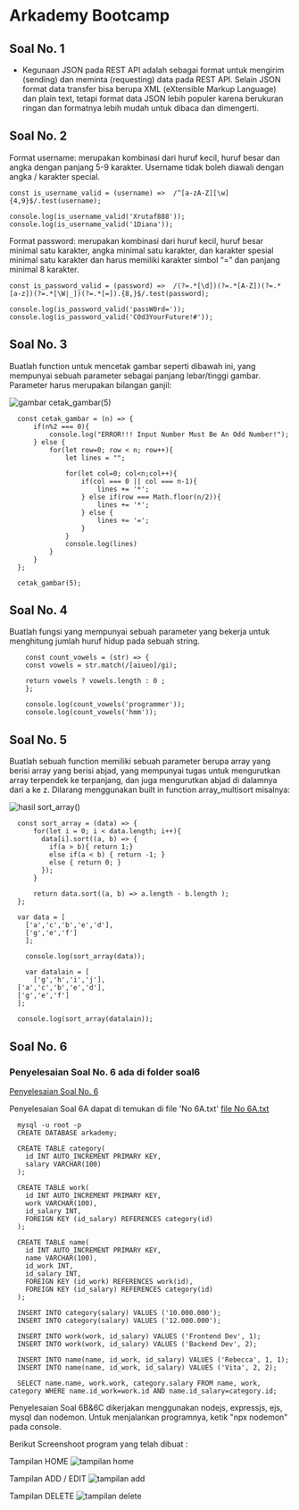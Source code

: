 # Arkademy Bootcamp

## Soal No. 1
 * Kegunaan JSON pada REST API adalah sebagai format untuk mengirim (sending) dan meminta (requesting) data pada REST API. Selain JSON format data transfer bisa berupa XML (eXtensible Markup Language) dan plain text, tetapi format data JSON lebih populer karena berukuran ringan dan formatnya lebih mudah untuk dibaca dan dimengerti.

## Soal No. 2
Format username: merupakan kombinasi dari huruf kecil, huruf besar dan angka dengan panjang 5-9 karakter. Username tidak boleh diawali dengan angka / karakter special.

    const is_username_valid = (username) =>  /^[a-zA-Z][\w]{4,9}$/.test(username);

    console.log(is_username_valid('Xrutaf888'));
    console.log(is_username_valid('1Diana'));

  Format password: merupakan kombinasi dari huruf kecil, huruf besar minimal satu karakter, angka minimal satu karakter, dan karakter spesial minimal satu karakter dan harus memiliki karakter simbol “=”  dan panjang minimal 8 karakter.

    const is_password_valid = (password) =>  /(?=.*[\d])(?=.*[A-Z])(?=.*[a-z])(?=.*[\W|_])(?=.*[=]).{8,}$/.test(password);

    console.log(is_password_valid('passW0rd='));
    console.log(is_password_valid('C0d3YourFuture!#'));

## Soal No. 3
Buatlah function untuk mencetak gambar seperti dibawah ini, yang mempunyai sebuah parameter sebagai panjang lebar/tinggi gambar. Parameter harus merupakan bilangan ganjil:

  ![gambar cetak_gambar(5)](https://github.com/mamenesia/arkademy/blob/master/ss1.png)

      const cetak_gambar = (n) => {
          if(n%2 === 0){
              console.log("ERROR!!! Input Number Must Be An Odd Number!");
          } else {
              for(let row=0; row < n; row++){
                  let lines = "";

                  for(let col=0; col<n;col++){
                      if(col === 0 || col === n-1){
                          lines += '*';
                      } else if(row === Math.floor(n/2)){
                          lines += '*';
                      } else {
                          lines += '=';
                      }
                  }
                  console.log(lines)
              }
          }
      };

      cetak_gambar(5);

  ## Soal No. 4
  Buatlah fungsi yang mempunyai sebuah parameter yang bekerja untuk menghitung jumlah huruf hidup pada sebuah string.

        const count_vowels = (str) => {
        const vowels = str.match(/[aiueo]/gi);
        
        return vowels ? vowels.length : 0 ;
        };

        console.log(count_vowels('programmer'));
        console.log(count_vowels('hmm'));

  ## Soal No. 5
  Buatlah sebuah function memiliki sebuah parameter berupa array yang berisi array yang berisi abjad, yang mempunyai tugas untuk mengurutkan array terpendek ke terpanjang, dan juga mengurutkan abjad di dalamnya dari a ke z. Dilarang menggunakan built in function array_multisort
  misalnya:

  ![hasil sort_array()](https://github.com/mamenesia/arkademy/blob/master/ss2.png)

      const sort_array = (data) => {
          for(let i = 0; i < data.length; i++){
            data[i].sort((a, b) => {
              if(a > b){ return 1;}
              else if(a < b) { return -1; }
              else { return 0; }
            });
          }

          return data.sort((a, b) => a.length - b.length );
      };

      var data = [
        ['a','c','b','e','d'],
        ['g','e','f']
        ];

        console.log(sort_array(data));
        
        var datalain = [
          ['g','h','i','j'],
      ['a','c','b','e','d'],
      ['g','e','f']
      ];

      console.log(sort_array(datalain));

  ## Soal No. 6
  ### Penyelesaian Soal No. 6 ada di folder soal6
  [Penyelesaian Soal No. 6](https://github.com/mamenesia/arkademy/tree/master/soal6)

  Penyelesaian Soal 6A dapat di temukan di file 'No 6A.txt'
  [file No 6A.txt](https://github.com/mamenesia/arkademy/blob/master/soal6/No%206A.txt)

      mysql -u root -p
      CREATE DATABASE arkademy;

      CREATE TABLE category(
        id INT AUTO_INCREMENT PRIMARY KEY,
        salary VARCHAR(100)
      );

      CREATE TABLE work(
        id INT AUTO_INCREMENT PRIMARY KEY,
        work VARCHAR(100),
        id_salary INT,
        FOREIGN KEY (id_salary) REFERENCES category(id)
      );

      CREATE TABLE name(
        id INT AUTO_INCREMENT PRIMARY KEY,
        name VARCHAR(100),
        id_work INT,
        id_salary INT,
        FOREIGN KEY (id_work) REFERENCES work(id),
        FOREIGN KEY (id_salary) REFERENCES category(id)
      );

      INSERT INTO category(salary) VALUES ('10.000.000');
      INSERT INTO category(salary) VALUES ('12.000.000');

      INSERT INTO work(work, id_salary) VALUES ('Frontend Dev', 1);
      INSERT INTO work(work, id_salary) VALUES ('Backend Dev', 2);

      INSERT INTO name(name, id_work, id_salary) VALUES ('Rebecca', 1, 1);
      INSERT INTO name(name, id_work, id_salary) VALUES ('Vita', 2, 2);

      SELECT name.name, work.work, category.salary FROM name, work, category WHERE name.id_work=work.id AND name.id_salary=category.id;

  Penyelesaian Soal 6B&6C dikerjakan menggunakan nodejs, expressjs, ejs, mysql dan nodemon.
  Untuk menjalankan programnya, ketik "npx nodemon" pada console.

  Berikut Screenshoot program yang telah dibuat :
  
  Tampilan HOME
  ![tampilan home](https://github.com/mamenesia/arkademy/blob/master/ss3.png)

  Tampilan ADD / EDIT
  ![tampilan add](https://github.com/mamenesia/arkademy/blob/master/ss4.png)

  Tampilan DELETE
  ![tampilan delete](https://github.com/mamenesia/arkademy/blob/master/ss5.png)